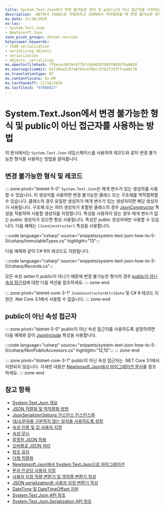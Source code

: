 ```yaml
---
title: System.Text.Json에서 변경 불가능한 형식 및 public이 아닌 접근자를 사용하는 방법
description: .NET에서 JSON으로 직렬화하고 JSON에서 역직렬화할 때 변경 불가능한 형식 및 public이 아닌 접근자를 사용하는 방법을 알아봅니다.
ms.date: 11/30/2020
no-loc:
- System.Text.Json
- Newtonsoft.Json
zone_pivot_groups: dotnet-version
helpviewer_keywords:
- JSON serialization
- serializing objects
- serialization
- objects, serializing
ms.openlocfilehash: ff8ecec0d70c877b7cbbd0297b85f0d9578ab828
ms.sourcegitcommit: 81f1bba2c97a67b5ca76bcc57b37333ffca60c7b
ms.translationtype: HT
ms.contentlocale: ko-KR
ms.lasthandoff: 12/10/2020
ms.locfileid: "97008827"
---
```

# <a name="how-to-use-immutable-types-and-non-public-accessors-with-no-locsystemtextjson"></a>System.Text.Json에서 변경 불가능한 형식 및 public이 아닌 접근자를 사용하는 방법

이 문서에서는 `System.Text.Json` 네임스페이스를 사용하여 레코드와 같이 변경 불가능한 형식을 사용하는 방법을 알아봅니다.

## <a name="immutable-types-and-records"></a>변경 불가능한 형식 및 레코드

::: zone pivot="dotnet-5-0"
`System.Text.Json`은 매개 변수가 있는 생성자를 사용할 수 있습니다. 이 생성자를 사용하면 변경 불가능한 클래스 또는 구조체를 역직렬화할 수 있습니다. 클래스의 경우 유일한 생성자가 매개 변수가 있는 생성자이면 해당 생성자가 사용됩니다. 구조체 또는 여러 생성자가 포함된 클래스의 경우 [JsonConstructor](xref:System.Text.Json.Serialization.JsonConstructorAttribute.%23ctor%2A) 특성을 적용하여 사용할 생성자를 지정합니다. 특성을 사용하지 않는 경우 매개 변수가 없는 public 생성자가 있으면 항상 사용됩니다. 특성은 public 생성자에만 사용할 수 있습니다. 다음 예제는 `[JsonConstructor]` 특성을 사용합니다.

:::code language="csharp" source="snippets/system-text-json-how-to-5-0/csharp/ImmutableTypes.cs" highlight="13":::

다음 예제와 같이 C# 9의 레코드도 지원됩니다.

:::code language="csharp" source="snippets/system-text-json-how-to-5-0/csharp/Records.cs":::

모든 속성 setter가 public이 아니기 때문에 변경 불가능한 형식의 경우 [public이 아닌 속성 접근자](#non-public-property-accessors)에 대한 다음 섹션을 참조하세요.
::: zone-end

::: zone pivot="dotnet-core-3-1"
`JsonConstructorAttribute` 및 C# 9 레코드 지원은 .Net Core 3.1에서 사용할 수 없습니다.
::: zone-end

## <a name="non-public-property-accessors"></a>public이 아닌 속성 접근자

::: zone pivot="dotnet-5-0"
public이 아닌 속성 접근자를 사용하도록 설정하려면 다음 예제와 같이 [JsonInclude](xref:System.Text.Json.Serialization.JsonIncludeAttribute) 특성을 사용합니다.

:::code language="csharp" source="snippets/system-text-json-how-to-5-0/csharp/NonPublicAccessors.cs" highlight="12,15":::
::: zone-end

::: zone pivot="dotnet-core-3-1"
public이 아닌 속성 접근자는 .NET Core 3.1에서 지원되지 않습니다. 자세한 내용은 [Newtonsoft.Json에서 마이그레이션 문서](system-text-json-migrate-from-newtonsoft-how-to.md#non-public-property-setters-and-getters)를 참조하세요.
::: zone-end

## <a name="see-also"></a>참고 항목

* [System.Text.Json 개요](system-text-json-overview.md)
* [JSON 직렬화 및 역직렬화 방법](system-text-json-how-to.md)
* [JsonSerializerOptions 인스턴스 인스턴스화](system-text-json-configure-options.md)
* [대/소문자를 구분하지 않는 일치를 사용하도록 설정](system-text-json-character-casing.md)
* [속성 이름 및 값 사용자 지정](system-text-json-customize-properties.md)
* [속성 무시](system-text-json-ignore-properties.md)
* [잘못된 JSON 허용](system-text-json-invalid-json.md)
* [오버플로 JSON 처리](system-text-json-handle-overflow.md)
* [참조 유지](system-text-json-preserve-references.md)
* [다형 직렬화](system-text-json-polymorphism.md)
* [Newtonsoft.Json에서 System.Text.Json으로 마이그레이션](system-text-json-migrate-from-newtonsoft-how-to.md)
* [문자 인코딩 사용자 지정](system-text-json-character-encoding.md)
* [사용자 지정 직렬 변환기 및 역직렬 변환기 작성](write-custom-serializer-deserializer.md)
* [JSON serialization용 사용자 지정 변환기 작성](system-text-json-converters-how-to.md)
* [DateTime 및 DateTimeOffset 지원](../datetime/system-text-json-support.md)
* [System.Text.Json API 참조](xref:System.Text.Json)
* [System.Text.Json.Serialization API 참조](xref:System.Text.Json.Serialization)

